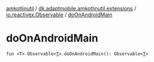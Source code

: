 [amkotlinutil](../../index.md) / [dk.adaptmobile.amkotlinutil.extensions](../index.md) / [io.reactivex.Observable](index.md) / [doOnAndroidMain](do-on-android-main.md)

# doOnAndroidMain

`fun <T> Observable<`[`T`](do-on-android-main.md#T)`>.doOnAndroidMain(): Observable<`[`T`](do-on-android-main.md#T)`>`